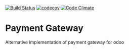 [![Build Status](https://travis-ci.org/akretion/payment-gateway.svg?branch=10.0)](https://travis-ci.org/akretion/payment-gateway)
[![codecov](https://codecov.io/gh/akretion/payment-gateway/branch/10.0/graph/badge.svg)](https://codecov.io/gh/akretion/payment-gateway/branch/10.0)
[![Code Climate](https://codeclimate.com/github/akretion/payment-gateway/badges/gpa.svg)](https://codeclimate.com/github/akretion/payment-gateway)


Payment Gateway
=================

Alternative implementation of payment gateway for odoo
